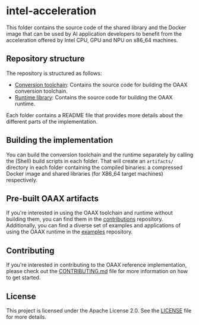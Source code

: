 # intel-acceleration

This folder contains the source code of the shared library and the Docker image that can be used by AI application developers to benefit from the acceleration offered by Intel CPU, GPU and NPU on x86_64 machines.

## Repository structure

The repository is structured as follows:

- [Conversion toolchain](conversion-toolchain): Contains the source code for building the OAAX conversion toolchain.
- [Runtime library](runtime-library): Contains the source code for building the OAAX runtime.

Each folder contains a README file that provides more details about the different parts of the implementation.

## Building the implementation

You can build the conversion toolchain and the runtime separately by calling the (Shell) build scripts in each folder.
That will create an `artifacts/` directory in each folder containing the compiled binaries: a compressed Docker image and shared libraries (for X86_64 target machines) respectively.

## Pre-built OAAX artifacts

If you're interested in using the OAAX toolchain and runtime without building them, you can find them in the
[contributions](https://github.com/oaax-standard/contributions) repository.   
Additionally, you can find a diverse set of examples and applications of using the OAAX runtime in the 
[examples](https://github.com/oaax-standard/examples) repository.

## Contributing

If you're interested in contributing to the OAAX reference implementation, please check out the [CONTRIBUTING.md](CONTRIBUTING.md) file for more information on how to get started.

## License

This project is licensed under the Apache License 2.0. See the [LICENSE](LICENSE) file for more details.